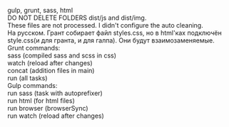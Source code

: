 gulp, grunt, sass, html  
DO NOT DELETE FOLDERS dist/js and dist/img.  
These files are not processed. I didn't configure the auto cleaning.  
На русском. Грант собирает файл styles.css, но в html'ках подключён style.css(и для гранта, и для галпа). Они будут взаимозаменяемые.   
Grunt commands:  
sass (compiled sass and scss in css)  
watch (reload after changes)  
concat (addition files in main)  
run (all tasks)  
Gulp commands:  
run sass (task with autoprefixer)  
run html (for html files)  
run browser (browserSync)  
run watch (reload after changes)
